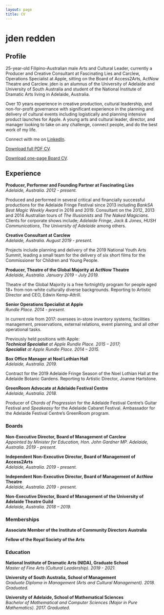 ```yaml
---
layout: page
title: CV
---
```


# jden redden

## Profile

25-year-old Filipino-Australian male Arts and Cultural Leader, currently a Producer and Creative Consultant at Fascinating Lies and Carclew, Operations Specialist at Apple, sitting on the Board of Access2Arts, ActNow Theatre and Carclew. jden is an alumnus of the University of Adelaide and University of South Australia and student of the National Institute of Dramatic Arts living in Adelaide, Australia. 

Over 10 years experience in creative production, cultural leadership, and non-for-profit governance with significant experience in the planning and delivery of cultural events including logistically and planning intensive product launches for Apple. A young arts and cultural leader, director, and manager looking to take on any challenge, connect people, and do the best work of my life.

Connect with me on [LinkedIn](https://www.linkedin.com/in/jdenredden).

[Download full PDF CV](/content/documents/jden-redden-CV.pdf). 

[Download one-page Board CV](/content/documents/jden-redden-board-CV.pdf).

## Experience
 
**Producer, Performer and Founding Partner at Fascinating Lies**  
*Adelaide, Australia. 2012 - present.*

Produced and performed in several critical and financially successful productions for the Adelaide Fringe Festival since 2013 including _BankSA Best Magic Weekly Award_ in 2018 and 2019. Consultant on the 2012, 2013 and 2014 Australian tours of _The Illusionists_ and _The Naked Magicians_. Clients for corporate shows include; _Adelaide Fringe_, _Jack & Jones_, _HUSH Communications_, _The University of Adelaide_ among others.

**Creative Consultant at Carclew**  
*Adelaide, Australia. August 2019 - present.*

Projects include planning and delivery of the 2019 National Youth Arts Summit, leading a small team for the delivery of six short films for the Commissioner for Children and Young People.

**Producer, Theatre of the Global Majority at ActNow Theatre**  
*Adelaide, Australia. January 2019 - July 2019.*

Theatre of the Global Majority is a free fortnightly program for people aged 18+ from non-white culturally diverse backgrounds. Reporting to Artistic Director and CEO, Edwin Kemp-Attrill.

**Senior Operations Specialist at Apple**  
*Rundle Place. 2014 - present.*

In current role from 2017: oversees in-store inventory systems, facilities management, preservations, external relations, event planning, and all other operational tasks.  

Previously held positions with Apple:  
***Technical Specialist** at Apple Rundle Place. 2015 – 2017;*  
***Specialist** at Apple Rundle Place. 2014 – 2015.*

**Box Office Manager at Noel Lothian Hall**  
*Adelaide, Australia. 2019.*

Contract for the 2019 Adelaide Fringe Season of the Noel Lothian Hall at the Adelaide Botanic Gardens. Reporting to Artistic Director, Joanne Hartstone.

**GreenRoom Advocate at Adelaide Festival Centre**  
*Adelaide, Australia. 2018.*

Producer of _Chords of Progression_ for the Adelaide Festival Centre’s Guitar Festival and _Speakeasy_ for the Adelaide Cabaret Festival. Ambassador for the Adelaide Festival Centre’s GreenRoom program.

### Boards	

**Non-Executive Director, Board of Management of Carclew**  
*Appointed by Minister for Education, Hon. John Gardner MP. Adelaide, Australia. 2019 - present.*

**Independent Non-Executive Director, Board of Management of Access2Arts**  
*Adelaide, Australia. 2019 - present.*

**Independent Non-Executive Director, Board of Management of ActNow Theatre**  
*Adelaide, Australia. 2019 - present.*

**Non-Executive Director, Board of Management of the University of Adelaide Theatre Guild**  
*Adelaide, Australia. 2018 – 2019.*

### Memberships

**Associate Member of the Institute of Community Directors Australia**

**Fellow of the Royal Society of the Arts**

### Education

**National Institute of Dramatic Arts (NIDA), Graduate School**  
*Master of Fine Arts (Cultural Leadership). 2019 - 2021.*

**University of South Australia, School of Management**  
*Graduate Diploma in Management (Arts and Cultural Management). 2018. Graduated.*
	
**University of Adelaide, School of Mathematical Sciences**  
*Bachelor of Mathematical and Computer Sciences (Major in Pure Mathematics). 2017. Graduated.*